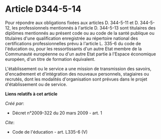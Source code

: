 # Article D344-5-14

Pour répondre aux obligations fixées aux articles D. 344-5-11 et D. 344-5-12, les professionnels mentionnés à l'article D.
344-5-13 sont titulaires des diplômes mentionnés au présent code ou au code de la santé publique ou titulaires d'une
qualification enregistrée au répertoire national des certifications professionnelles prévu à l'article L. 335-6 du code de
l'éducation ou, pour les ressortissants d'un autre Etat membre de la Communauté européenne ou d'un autre Etat partie à
l'Espace économique européen, d'un titre de formation équivalent. 

L'établissement ou le service a une mission de transmission des savoirs, d'encadrement et d'intégration des nouveaux
personnels, stagiaires ou recrutés, dont les modalités d'organisation sont prévues dans le projet d'établissement ou de
service.

**Liens relatifs à cet article**

_Créé par_:

  - Décret n°2009-322 du 20 mars 2009 - art. 1

_Cite_:

  - Code de l'éducation - art. L335-6 (V)
